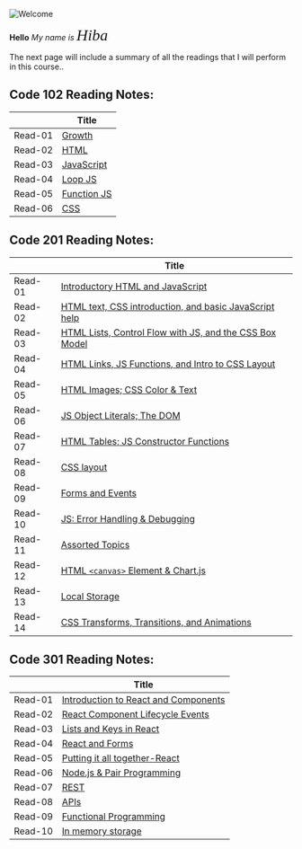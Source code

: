 ![Welcome](https://encrypted-tbn0.gstatic.com/images?q=tbn:ANd9GcQWRNi5lLT2K3kt901NhxrSaZ4kqceYbB2-2A&usqp=CAU)

**Hello**
*My name is <span style="font-family:Papyrus; font-size:2em;">Hiba</span>*

The next page will include a summary of all the readings that I will perform in this course..

## Code 102 Reading Notes:


|   | Title                                                                 |
| --| -----------                                                           |
| Read-01 | [Growth](https://hiba-almade.github.io/Reading_Notes/growth)          |
| Read-02 | [HTML](https://hiba-almade.github.io/Reading_Notes/HTML)             |
| Read-03 | [JavaScript](https://hiba-almade.github.io/Reading_Notes/JavaScript)  |
| Read-04 | [Loop JS](https://hiba-almade.github.io/Reading_Notes/LoopJS)         |
| Read-05 | [Function JS](https://hiba-almade.github.io/Reading_Notes/FunctionJS) |
| Read-06 | [CSS](https://hiba-almade.github.io/Reading_Notes/Css)                |


## Code 201 Reading Notes:


|   | Title       |
| --| ----------- |
| Read-01 | [Introductory HTML and JavaScript](https://hiba-almade.github.io/Reading_Notes/Read01)           |
| Read-02 | [HTML text, CSS introduction, and basic JavaScript help](https://hiba-almade.github.io/Reading_Notes/Read02)            |
| Read-03 | [HTML Lists, Control Flow with JS, and the CSS Box Model](https://hiba-almade.github.io/Reading_Notes/Read03)           |
| Read-04 | [HTML Links, JS Functions, and Intro to CSS Layout](https://hiba-almade.github.io/Reading_Notes/Read04)            |
| Read-05 | [HTML Images; CSS Color & Text](https://hiba-almade.github.io/Reading_Notes/Read05)              |
| Read-06 | [JS Object Literals; The DOM ](https://hiba-almade.github.io/Reading_Notes/Read06)             |
| Read-07 | [HTML Tables; JS Constructor Functions](https://hiba-almade.github.io/Reading_Notes/Read07)           |
| Read-08 | [CSS layout](https://hiba-almade.github.io/Reading_Notes/Read08)       |
| Read-09 |[Forms and Events](https://hiba-almade.github.io/Reading_Notes/Read09)            |
| Read-10|  [JS: Error Handling & Debugging](https://hiba-almade.github.io/Reading_Notes/Read10)          |
| Read-11| [Assorted Topics](https://hiba-almade.github.io/Reading_Notes/Read11)             |
| Read-12| [HTML `<canvas>` Element & Chart.js](https://hiba-almade.github.io/Reading_Notes/Read12)           |
| Read-13| [Local Storage](https://hiba-almade.github.io/Reading_Notes/Read13)            |
| Read-14| [CSS Transforms, Transitions, and Animations](https://hiba-almade.github.io/Reading_Notes/Read14)          |

## Code 301 Reading Notes:


|   | Title       |
| --| ----------- |
| Read-01 | [Introduction to React and Components](https://hiba-almade.github.io/Reading_Notes/301Course/class01)           |
| Read-02 | [React Component Lifecycle Events](https://hiba-almade.github.io/Reading_Notes/301Course/class02)           |
| Read-03 | [Lists and Keys in React](https://hiba-almade.github.io/Reading_Notes/301Course/class03)           |
| Read-04 | [React and Forms](https://hiba-almade.github.io/Reading_Notes/301Course/class04)           |
| Read-05 | [Putting it all together-React](https://hiba-almade.github.io/Reading_Notes/301Course/class05)           |
| Read-06 | [Node.js & Pair Programming](https://hiba-almade.github.io/Reading_Notes/301Course/class06)           |
| Read-07 | [REST](https://hiba-almade.github.io/Reading_Notes/301Course/class07)           |
| Read-08 | [APIs](https://hiba-almade.github.io/Reading_Notes/301Course/class08)        |
| Read-09 | [Functional Programming](https://hiba-almade.github.io/Reading_Notes/301Course/class09)           |
| Read-10 | [In memory storage](https://hiba-almade.github.io/Reading_Notes/301Course/class10)           |







